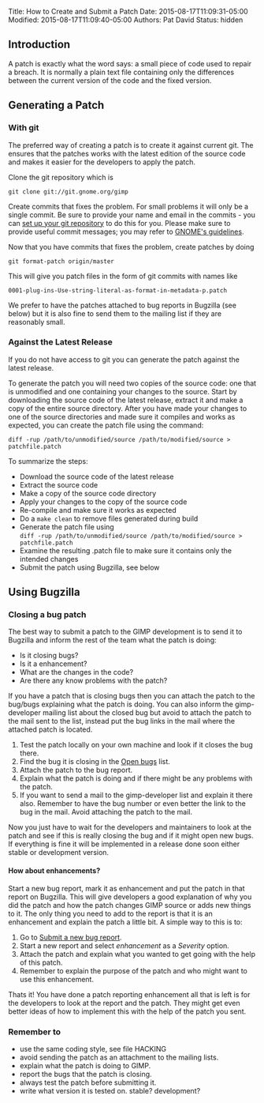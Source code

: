 Title: How to Create and Submit a Patch
Date: 2015-08-17T11:09:31-05:00
Modified: 2015-08-17T11:09:40-05:00
Authors: Pat David
Status: hidden


## Introduction

A patch is exactly what the word says: a small piece of code used to repair a breach. It is normally a plain text file containing only the differences between the current version of the code and the fixed version.

## Generating a Patch

### With git

The preferred way of creating a patch is to create it against current git. The ensures that the patches works with the latest edition of the source code and makes it easier for the developers to apply the patch.

Clone the git repository which is  

    git clone git://git.gnome.org/gimp

 Create commits that fixes the problem. For small problems it will only be a single commit. Be sure to provide your name and email in the commits - you can [set up your git repository](http://live.gnome.org/Git/Developers#head-2ad4a3239be27d5312d1be06debb39d4550baaf8) to do this for you. Please make sure to provide useful commit messages; you may refer to [GNOME's guidelines](http://live.gnome.org/Git/CommitMessages).

Now that you have commits that fixes the problem, create patches by doing  

    git format-patch origin/master

 This will give you patch files in the form of git commits with names like  

    0001-plug-ins-Use-string-literal-as-format-in-metadata-p.patch

 We prefer to have the patches attached to bug reports in Bugzilla (see below) but it is also fine to send them to the mailing list if they are reasonably small.

### Against the Latest Release

If you do not have access to git you can generate the patch against the latest release.

To generate the patch you will need two copies of the source code: one that is unmodified and one containing your changes to the source. Start by downloading the source code of the latest release, extract it and make a copy of the entire source directory. After you have made your changes to one of the source directories and made sure it compiles and works as expected, you can create the patch file using the command:  

`diff -rup /path/to/unmodified/source /path/to/modified/source > patchfile.patch`

To summarize the steps:

*   Download the source code of the latest release
*   Extract the source code
*   Make a copy of the source code directory
*   Apply your changes to the copy of the source code
*   Re-compile and make sure it works as expected
*   Do a `make clean` to remove files generated during build
*   Generate the patch file using  
    `diff -rup /path/to/unmodified/source /path/to/modified/source > patchfile.patch`
*   Examine the resulting .patch file to make sure it contains only the intended changes
*   Submit the patch using Bugzilla, see below

## Using Bugzilla

### Closing a bug patch

The best way to submit a patch to the GIMP development is to send it to Bugzilla and inform the rest of the team what the patch is doing:

*   Is it closing bugs?
*   Is it a enhancement?
*   What are the changes in the code?
*   Are there any know problems with the patch?

If you have a patch that is closing bugs then you can attach the patch to the bug/bugs explaining what the patch is doing. You can also inform the gimp-developer mailing list about the closed bug but avoid to attach the patch to the mail sent to the list, instead put the bug links in the mail where the attached patch is located.

1.  Test the patch locally on your own machine and look if it closes the bug there.
2.  Find the bug it is closing in the [Open bugs](https://bugzilla.gnome.org/buglist.cgi?product=GIMP&bug_status=NEW&bug_status=ASSIGNED&bug_status=REOPENED) list.
3.  Attach the patch to the bug report.
4.  Explain what the patch is doing and if there might be any problems with the patch.
5.  If you want to send a mail to the gimp-developer list and explain it there also. Remember to have the bug number or even better the link to the bug in the mail. Avoid attaching the patch to the mail.

Now you just have to wait for the developers and maintainers to look at the patch and see if this is really closing the bug and if it might open new bugs. If everything is fine it will be implemented in a release done soon either stable or development version.

#### How about enhancements?

Start a new bug report, mark it as enhancement and put the patch in that report on Bugzilla. This will give developers a good explanation of why you did the patch and how the patch changes GIMP source or adds new things to it. The only thing you need to add to the report is that it is an enhancement and explain the patch a little bit. A simple way to this is to:

1.  Go to [Submit a new bug report](https://bugzilla.gnome.org/enter_bug.cgi?product=GIMP).
2.  Start a new report and select _enhancement_ as a _Severity_ option.
3.  Attach the patch and explain what you wanted to get going with the help of this patch.
4.  Remember to explain the purpose of the patch and who might want to use this enhancement.

Thats it! You have done a patch reporting enhancement all that is left is for the developers to look at the report and the patch. They might get even better ideas of how to implement this with the help of the patch you sent.

### Remember to

*   use the same coding style, see file HACKING
*   avoid sending the patch as an attachment to the mailing lists.
*   explain what the patch is doing to GIMP.
*   report the bugs that the patch is closing.
*   always test the patch before submitting it.
*   write what version it is tested on. stable? development?

